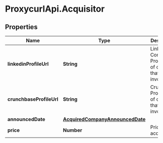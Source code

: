 # ProxycurlApi.Acquisitor

## Properties

Name | Type | Description | Notes
------------ | ------------- | ------------- | -------------
**linkedinProfileUrl** | **String** | LinkedIn Company Profile URL of company that was involved | [optional] 
**crunchbaseProfileUrl** | **String** | Crunchbase Profile URL of company that was involved | [optional] 
**announcedDate** | [**AcquiredCompanyAnnouncedDate**](AcquiredCompanyAnnouncedDate.md) |  | [optional] 
**price** | **Number** | Price of acquisition | [optional] 


